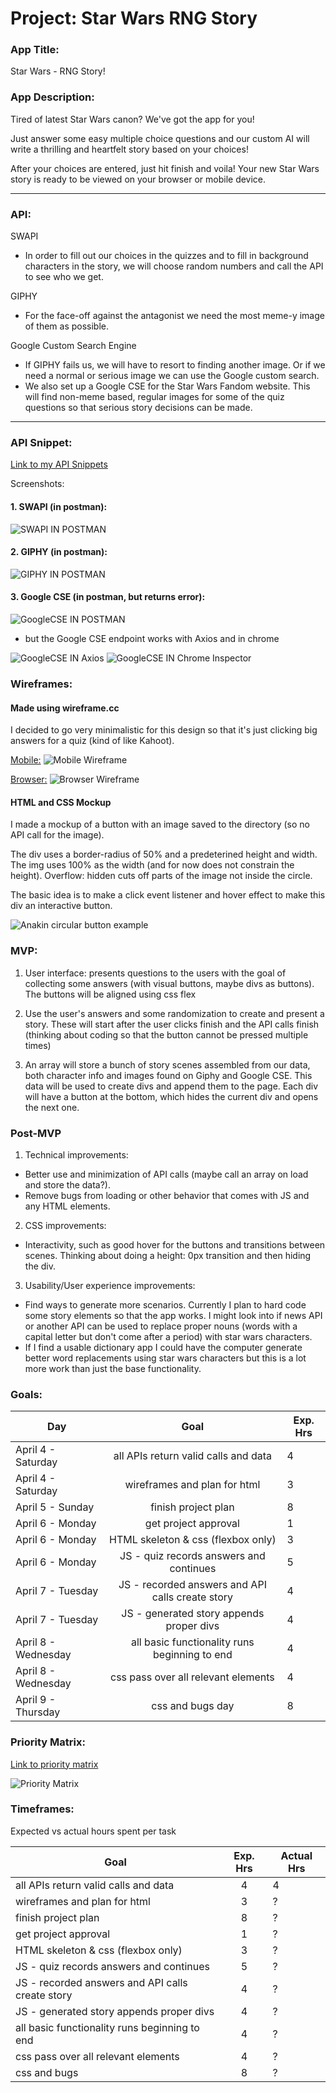 
# Project: Star Wars RNG Story

### App Title:
Star Wars - RNG Story!

### App Description:
Tired of latest Star Wars canon? We've got the app for you! 

Just answer some easy multiple choice questions and our custom AI will write a thrilling and heartfelt story based on your choices!

After your choices are entered, just hit finish and voila! Your new Star Wars story is ready to be viewed on your browser or mobile device.

---


### API:

SWAPI
* In order to fill out our choices in the quizzes and to fill in background characters in the story, we will choose random numbers and call the API to see who we get.

GIPHY
* For the face-off against the antagonist we need the most meme-y image of them as possible.

Google Custom Search Engine
* If GIPHY fails us, we will have to resort to finding another image. Or if we need a normal or serious image we can use the Google custom search. 
* We also set up a Google CSE for the Star Wars Fandom website. This will find non-meme based, regular images for some of the quiz questions so that serious story decisions can be made.

---

### API Snippet:
[Link to my API Snippets](https://git.generalassemb.ly/drewhsu86/GA-SEI-Apollo-Project1/blob/master/APInotes.md)

Screenshots:

#### 1. SWAPI (in postman):

![SWAPI IN POSTMAN](./images/postman-swapi.png)

#### 2. GIPHY (in postman):

![GIPHY IN POSTMAN](./images/postman-giphy.png)

#### 3. Google CSE (in postman, but returns error):

![GoogleCSE IN POSTMAN](./images/postman-googleCSE.png)

* but the Google CSE endpoint works with Axios and in chrome

![GoogleCSE IN Axios](./images/vsCode-googleCSE.png)
![GoogleCSE IN Chrome Inspector](./images/inspector-googleCSE.png)

### Wireframes:
#### Made using wireframe.cc

I decided to go very minimalistic for this design so that it's just clicking big answers for a quiz (kind of like Kahoot).



[Mobile:](https://wireframe.cc/g0XuUp)
![Mobile Wireframe](./images/wireframe-mobile.png)


[Browser:](https://wireframe.cc/LjJBkN)
![Browser Wireframe](./images/wireframe-browser.png)

#### HTML and CSS Mockup
 
I made a mockup of a button with an image saved to the directory (so no API call for the image).

The div uses a border-radius of 50% and a predeterined height and width. The img uses 100% as the width (and for now does not constrain the height). Overflow: hidden cuts off parts of the image not inside the circle.

The basic idea is to make a click event listener and hover effect to make this div an interactive button.

![Anakin circular button example](./images/button-mockup.png)

### MVP: 
1. User interface: presents questions to the users with the goal of collecting some answers (with visual buttons, maybe divs as buttons). The buttons will be aligned using css flex

2. Use the user's answers and some randomization to create and present a story. These will start after the user clicks finish and the API calls finish (thinking about coding so that the button cannot be pressed multiple times)

3. An array will store a bunch of story scenes assembled from our data, both character info and images found on Giphy and Google CSE. This data will be used to create divs and append them to the page. Each div will have a button at the bottom, which hides the current div and opens the next one.


### Post-MVP
1. Technical improvements: 
* Better use and minimization of API calls (maybe call an array on load and store the data?). 
* Remove bugs from loading or other behavior that comes with JS and any HTML elements.

2. CSS improvements: 
* Interactivity, such as good hover for the buttons and transitions between scenes. Thinking about doing a height: 0px transition and then hiding the div.

3. Usability/User experience improvements:
* Find ways to generate more scenarios. Currently I plan to hard code some story elements so that the app works. I might look into if news API or another API can be used to replace proper nouns (words with a capital letter but don't come after a period) with star wars characters. 
* If I find a usable dictionary app I could have the computer generate better word replacements using star wars characters but this is a lot more work than just the base functionality.


### Goals: 

| Day       | Goal           | Exp. Hrs  |
| ------------- |:-------------:| -----|
| April 4 - Saturday  | all APIs return valid calls and data | 4 |
| April 4 - Saturday  | wireframes and plan for html     |   3   |
| April 5 - Sunday  | finish project plan | 8 |
| April 6 - Monday     | get project approval     |   1 |
| April 6 - Monday  | HTML skeleton & css (flexbox only)   |    3 |
| April 6 - Monday  | JS - quiz records answers and continues | 5 |
| April 7 - Tuesday | JS - recorded answers and API calls create story | 4 |
| April 7 - Tuesday | JS - generated story appends proper divs | 4 |
| April 8 - Wednesday | all basic functionality runs beginning to end | 4 |
| April 8 - Wednesday | css pass over all relevant elements | 4 |
| April 9 - Thursday | css and bugs day | 8 |

### Priority Matrix:

[Link to priority matrix](https://wireframe.cc/3Ovi0s)

![Priority Matrix](./images/priority-matrix.png "Priority Matrix")

### Timeframes:
Expected vs actual hours spent per task

| Goal      | Exp. Hrs          | Actual Hrs  |
| ------------- |:-------------:| -----|
| all APIs return valid calls and data | 4 |  4 |
| wireframes and plan for html     |   3   | ? |
| finish project plan | 8 | ? |
| get project approval     |   1 | ? |
| HTML skeleton & css (flexbox only)   |    3 | ? |
| JS - quiz records answers and continues | 5 | ? |
| JS - recorded answers and API calls create story | 4 | ? |
| JS - generated story appends proper divs | 4 | ? |
| all basic functionality runs beginning to end | 4 | ? |
| css pass over all relevant elements | 4 | ? |
| css and bugs | 8 | ? |